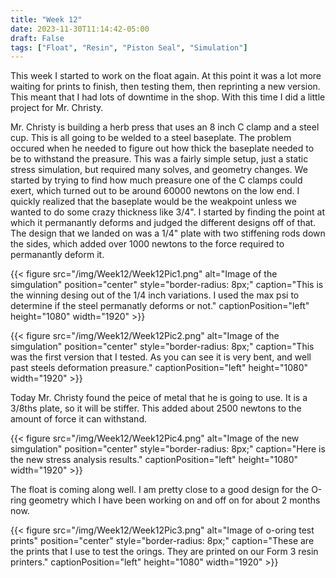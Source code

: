 ```yaml
---
title: "Week 12"
date: 2023-11-30T11:14:42-05:00
draft: False
tags: ["Float", "Resin", "Piston Seal", "Simulation"]
---
```


This week I started to work on the float again. At this point it was a lot more waiting for prints to finish, then testing them, then reprinting a new version. This meant that I had lots of downtime in the shop. With this time I did a little project for Mr. Christy. 

Mr. Christy is building a herb press that uses an 8 inch C clamp and a steel cup. This is all going to be welded to a steel baseplate. The problem occured when he needed to figure out how thick the baseplate needed to be to withstand the preasure. This was a fairly simple setup, just a static stress simulation, but required many solves, and geometry changes. We started by trying to find how much preasure one of the C clamps could exert, which turned out to be around 60000 newtons on the low end. I quickly realized that the baseplate would be the weakpoint unless we wanted to do some crazy thickness like 3/4". I started by finding the point at which it permanantly deforms and judged the different designs off of that. The design that we landed on was a 1/4" plate with two stiffening rods down the sides, which added over 1000 newtons to the force required to permanantly deform it. 

{{< figure src="/img/Week12/Week12Pic1.png" alt="Image of the simgulation" position="center" style="border-radius: 8px;" caption="This is the winning desing out of the 1/4 inch variations. I used the max psi to determine if the steel permanatly deforms or not." captionPosition="left" height="1080" width="1920" >}}

{{< figure src="/img/Week12/Week12Pic2.png" alt="Image of the simgulation" position="center" style="border-radius: 8px;" caption="This was the first version that I tested. As you can see it is very bent, and well past steels deformation preasure." captionPosition="left" height="1080" width="1920" >}}

Today Mr. Christy found the peice of metal that he is going to use. It is a 3/8ths plate, so it will be stiffer. This added about 2500 newtons to the amount of force it can withstand. 

{{< figure src="/img/Week12/Week12Pic4.png" alt="Image of the new simgulation" position="center" style="border-radius: 8px;" caption="Here is the new stress analysis results." captionPosition="left" height="1080" width="1920" >}}

The float is coming along well. I am pretty close to a good design for the O-ring geometry which I have been working on and off on for about 2 months now. 

{{< figure src="/img/Week12/Week12Pic3.png" alt="Image of o-oring test prints" position="center" style="border-radius: 8px;" caption="These are the prints that I use to test the orings. They are printed on our Form 3 resin printers." captionPosition="left" height="1080" width="1920" >}}
